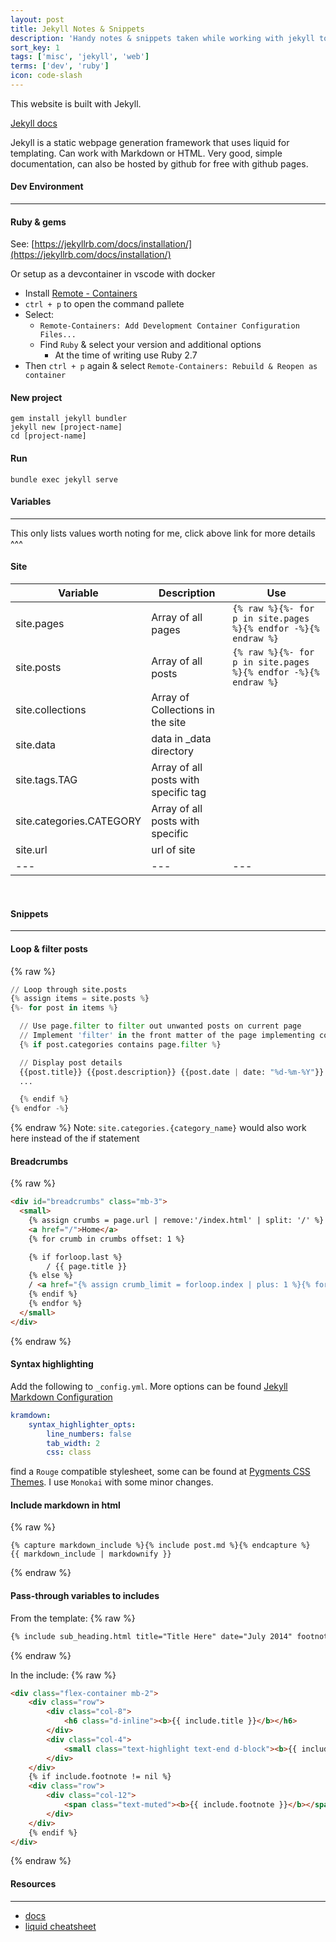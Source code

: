 ```yaml
---
layout: post
title: Jekyll Notes & Snippets
description: 'Handy notes & snippets taken while working with jekyll to build this site'
sort_key: 1
tags: ['misc', 'jekyll', 'web']
terms: ['dev', 'ruby']
icon: code-slash
---
```


This website is built with Jekyll.

[Jekyll docs](https://jekyllrsab.com/docs/)

Jekyll is a static webpage generation framework that uses liquid for templating. Can work with Markdown or HTML. Very good, simple documentation, can also be hosted by github for free with github pages.

#### Dev Environment

---

#### Ruby & gems
See: [https://jekyllrb.com/docs/installation/](https://jekyllrb.com/docs/installation/)

Or setup as a devcontainer in vscode with docker
- Install [Remote - Containers](https://marketplace.visualstudio.com/items?itemName=ms-vscode-remote.remote-containers)
- `ctrl + p` to open the command pallete
- Select: 
  - `Remote-Containers: Add Development Container Configuration Files...`
  - Find `Ruby` & select your version and additional options
    - At the time of writing use Ruby 2.7
- Then `ctrl + p` again & select `Remote-Containers: Rebuild & Reopen as container`

#### New project
```
gem install jekyll bundler
jekyll new [project-name]
cd [project-name]
```

#### Run
```
bundle exec jekyll serve
```

#### Variables [<small><i class="fas fa-link"></i></small>](https://jekyllrb.com/docs/variables/)

---

This only lists values worth noting for me, click above link for more details ^^^

#### Site

| Variable | Description | Use |
| --- | --- | --- |
| site.pages | Array of all pages | `{% raw %}{%- for p in site.pages %}{% endfor -%}{% endraw %}` |
| site.posts | Array of all posts | `{% raw %}{%- for p in site.pages %}{% endfor -%}{% endraw %}` |
| site.collections | Array of Collections in the site | |
| site.data | data in _data directory | |
| site.tags.TAG | Array of all posts with specific tag | |
| site.categories.CATEGORY | Array of all posts with specific  | |
| site.url | url of site | |
| --- | --- | --- |

<br/>

#### Snippets

---

#### Loop & filter posts
{% raw %}
```python
// Loop through site.posts
{% assign items = site.posts %}
{%- for post in items %}

  // Use page.filter to filter out unwanted posts on current page
  // Implement 'filter' in the front matter of the page implementing component
  {% if post.categories contains page.filter %}

  // Display post details
  {{post.title}} {{post.description}} {{post.date | date: "%d-%m-%Y"}} {{post.url}}
  ...

  {% endif %}
{% endfor -%}
```
{% endraw %}
Note: `site.categories.{category_name}` would also work here instead of the if statement

#### Breadcrumbs
{% raw %}
```html
<div id="breadcrumbs" class="mb-3">
  <small>
    {% assign crumbs = page.url | remove:'/index.html' | split: '/' %}
    <a href="/">Home</a>
    {% for crumb in crumbs offset: 1 %}

    {% if forloop.last %}
        / {{ page.title }}
    {% else %}
    / <a href="{% assign crumb_limit = forloop.index | plus: 1 %}{% for crumb in crumbs limit: crumb_limit %}{{ crumb | append: '/' }}{% endfor %}">{{ crumb | replace:'-',' ' |    remove:'.html' | capitalize }}</a>
    {% endif %}
    {% endfor %}
  </small>
</div>
```
{% endraw %}

#### Syntax highlighting
Add the following to `_config.yml`. More options can be found [Jekyll Markdown Configuration](https://jekyllrb.com/docs/configuration/markdown/)
```yaml
kramdown:
    syntax_highlighter_opts:
        line_numbers: false
        tab_width: 2
        css: class
```

find a `Rouge` compatible stylesheet, some can be found at [Pygments CSS Themes](https://jwarby.github.io/jekyll-pygments-themes/languages/python.html). I use `Monokai` with some minor changes.

#### Include markdown in html
{% raw %}
```
{% capture markdown_include %}{% include post.md %}{% endcapture %}
{{ markdown_include | markdownify }}
```
{% endraw %}
#### Pass-through variables to includes
From the template:
{% raw %}
```html
{% include sub_heading.html title="Title Here" date="July 2014" footnote="This is a footnote" %}
```
{% endraw %}

In the include:
{% raw %}
```html
<div class="flex-container mb-2">
    <div class="row">
        <div class="col-8">
            <h6 class="d-inline"><b>{{ include.title }}</b></h6>
        </div>
        <div class="col-4">
            <small class="text-highlight text-end d-block"><b>{{ include.date }}</b></small>
        </div>
    </div>
    {% if include.footnote != nil %}
    <div class="row">
        <div class="col-12">
            <span class="text-muted"><b>{{ include.footnote }}</b></span>
        </div>
    </div>
    {% endif %}
</div>
```
{% endraw %}

#### Resources

---

- [docs](https://jekyllrsab.com/docs/)
- [liquid cheatsheet](https://shortcode.dev/liquid-cheatsheet)
